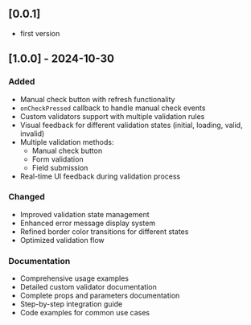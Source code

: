 ## [0.0.1]

* first version

## [1.0.0] - 2024-10-30

### Added
- Manual check button with refresh functionality
- `onCheckPressed` callback to handle manual check events
- Custom validators support with multiple validation rules
- Visual feedback for different validation states (initial, loading, valid, invalid)
- Multiple validation methods:
  - Manual check button
  - Form validation
  - Field submission
- Real-time UI feedback during validation process

### Changed
- Improved validation state management
- Enhanced error message display system
- Refined border color transitions for different states
- Optimized validation flow

### Documentation
- Comprehensive usage examples
- Detailed custom validator documentation
- Complete props and parameters documentation
- Step-by-step integration guide
- Code examples for common use cases

